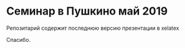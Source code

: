 # Семинар в Пушкино май 2019


Репозитарий содержит последнюю версию  презентации в xelatex

Спасибо. 
